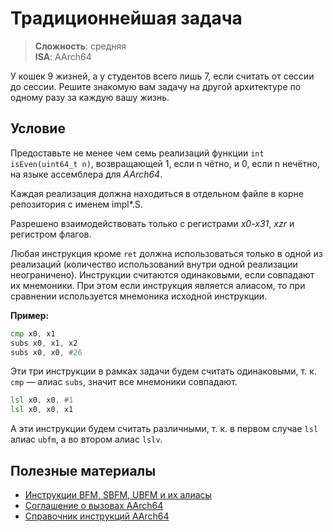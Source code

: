 # Традиционнейшая задача

> **Сложность**: средняя  
> **ISA**: AArch64

У кошек 9 жизней, а у студентов всего лишь 7, если считать от сессии до сессии.
Решите знакомую вам задачу на другой архитектуре по одному разу за каждую вашу
жизнь.

## Условие

Предоставьте не менее чем семь реализаций функции `int isEven(uint64_t n)`,
возвращающей 1, если n чётно, и 0, если n нечётно, на языке ассемблера для
_AArch64_.

Каждая реализация должна находиться в отдельном файле в корне репозитория с
именем impl\*.S.

Разрешено взаимодействовать только с регистрами _x0-x31_, _xzr_ и регистром
флагов.

Любая инструкция кроме `ret` должна использоваться только в одной из реализаций
(количество использований внутри одной реализации неограничено). Инструкции
считаются одинаковыми, если совпадают их мнемоники. При этом если инструкция
является алиасом, то при сравнении используется мнемоника исходной инструкции.

**Пример:**

```asm
cmp x0, x1
subs x0, x1, x2
subs x0, x0, #26
```

Эти три инструкции в рамках задачи будем считать одинаковыми, т. к. `cmp` —
алиас `subs`, значит все мнемоники совпадают.

```asm
lsl x0, x0, #1
lsl x0, x0, x1
```

А эти инструкции будем считать различными, т. к. в первом случае `lsl` алиас
`ubfm`, а во втором алиас `lslv`.

## Полезные материалы

- [Инструкции BFM, SBFM, UBFM и их алиасы](https://devblogs.microsoft.com/oldnewthing/20220803-00/?p=106941)
- [Соглашение о вызовах AArch64](https://github.com/ARM-software/abi-aa/blob/main/aapcs64/aapcs64.rst)
- [Справочник инструкций AArch64](../materials/aarch64_instruction_reference.pdf)
